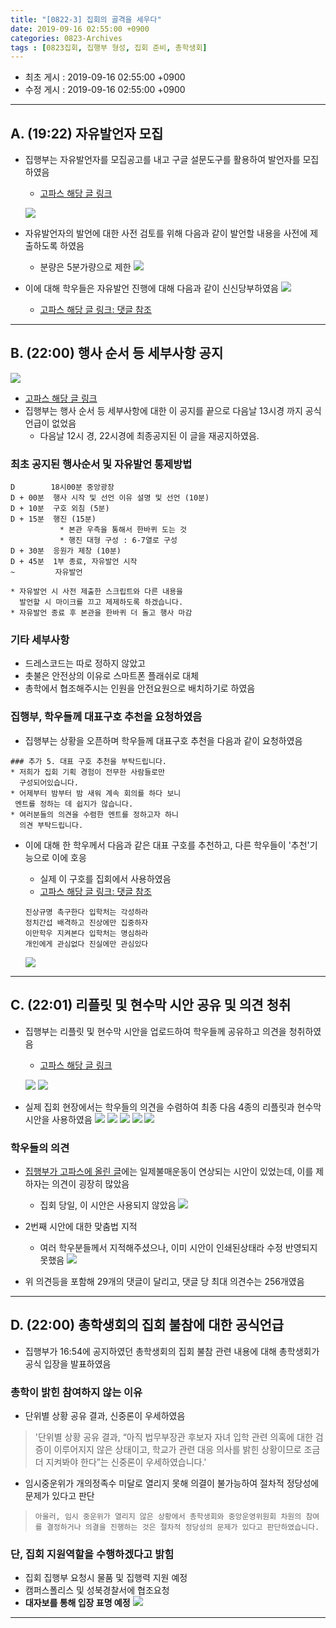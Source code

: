 ```yaml
---
title: "[0822-3] 집회의 골격을 세우다"
date: 2019-09-16 02:55:00 +0900
categories: 0823-Archives
tags : [0823집회, 집행부 형성, 집회 준비, 총학생회]
---
```


* 최초 게시 : 2019-09-16 02:55:00 +0900
* 수정 게시 : 2019-09-16 02:55:00 +0900

-----
## A. (19:22) 자유발언자 모집
* 집행부는 자유발언자를 모집공고를 내고 구글 설문도구를 활용하여 발언자를 모집하였음
    * [고파스 해당 글 링크](https://www.koreapas.com/bbs/view.php?id=tiger&page=1&sn1=&divpage=61&sn=on&ss=off&sc=off&keyword=%BE%F0%C1%A6%C3%B6%B5%E9%B7%A1&tagkeyword=%BE%F0%C1%A6%C3%B6%B5%E9%B7%A1&select_arrange=headnum&desc=asc&no=329608)

    ![](/asset/image/2019-08-22/p3/speech1.png)

* 자유발언자의 발언에 대한 사전 검토를 위해 다음과 같이 발언할 내용을 사전에 제출하도록 하였음
    * 분량은 5분가량으로 제한
    ![](/asset/image/2019-08-22/p3/speech2.png)

* 이에 대해 학우들은 자유발언 진행에 대해 다음과 같이 신신당부하였음
    ![](/asset/image/2019-08-22/p3/p1.png)
    * [고파스 해당 글 링크: 댓글 참조](https://www.koreapas.com/bbs/view.php?id=tiger&page=1&sn1=&divpage=61&sn=on&ss=off&sc=off&keyword=%BE%F0%C1%A6%C3%B6%B5%E9%B7%A1&tagkeyword=%BE%F0%C1%A6%C3%B6%B5%E9%B7%A1&select_arrange=headnum&desc=asc&no=329608)

---
## B. (22:00) 행사 순서 등 세부사항 공지
![](/asset/image/2019-08-22/p3/p2.png)

* [고파스 해당 글 링크](https://www.koreapas.com/bbs/view.php?id=tiger&page=1&sn1=&divpage=61&sn=on&ss=off&sc=off&keyword=%BE%F0%C1%A6%C3%B6%B5%E9%B7%A1&tagkeyword=%BE%F0%C1%A6%C3%B6%B5%E9%B7%A1&select_arrange=headnum&desc=asc&no=329641)
* 집행부는 행사 순서 등 세부사항에 대한 이 공지를 끝으로 다음날 13시경 까지 공식 언급이 없었음
    * 다음날 12시 경, 22시경에 최종공지된 이 글을 재공지하였음.


### 최초 공지된 행사순서 및 자유발언 통제방법
```
D        18시00분 중앙광장
D + 00분  행사 시작 및 선언 이유 설명 및 선언 (10분)
D + 10분  구호 외침 (5분)
D + 15분  행진 (15분)
           * 본관 우측을 통해서 한바퀴 도는 것
           * 행진 대형 구성 : 6-7열로 구성
D + 30분  응원가 제창 (10분)
D + 45분  1부 종료, 자유발언 시작  
~         자유발언

* 자유발언 시 사전 제출한 스크립트와 다른 내용을 
  발언할 시 마이크를 끄고 제제하도록 하겠습니다.
* 자유발언 종료 후 본관을 한바퀴 더 돌고 행사 마감
```

### 기타 세부사항
* 드레스코드는 따로 정하지 않았고
* 촛불은 안전상의 이유로 스마트폰 플래쉬로 대체
* 총학에서 협조해주시는 인원을 안전요원으로 배치하기로 하였음


### 집행부, 학우들께 대표구호 추천을 요청하였음
* 집행부는 상황을 오픈하며 학우들께 대표구호 추천을 다음과 같이 요청하였음

```
### 추가 5. 대표 구호 추천을 부탁드립니다.
* 저희가 집회 기획 경험이 전무한 사람들로만 
  구성되어있습니다.
* 어제부터 밤부터 밤 새워 계속 회의를 하다 보니
 멘트를 정하는 데 쉽지가 않습니다.
* 여러분들의 의견을 수렴한 멘트를 정하고자 하니 
  의견 부탁드립니다.
```

* 이에 대해 한 학우께서 다음과 같은 대표 구호를 추천하고, 다른 학우들이 '추천'기능으로 이에 호응
    * 실제 이 구호를 집회에서 사용하였음
    * [고파스 해당 글 링크: 댓글 참조](https://www.koreapas.com/bbs/view.php?id=tiger&page=1&sn1=&divpage=61&sn=on&ss=off&sc=off&keyword=%BE%F0%C1%A6%C3%B6%B5%E9%B7%A1&tagkeyword=%BE%F0%C1%A6%C3%B6%B5%E9%B7%A1&select_arrange=headnum&desc=asc&no=329641)
    
    ```
    진상규명 촉구한다 입학처는 각성하라
    정치간섭 배격하고 진상에만 집중하자 
    이만학우 지켜본다 입학처는 명심하라
    개인에게 관심없다 진실에만 관심있다
    ```

    ![](/asset/image/2019-08-22/p3/p2-c1.png)


----
## C. (22:01) 리플릿 및 현수막 시안 공유 및 의견 청취
* 집행부는 리플릿 및 현수막 시안을 업로드하여 학우들께 공유하고 의견을 청취하였음
    * [고파스 해당 글 링크](https://www.koreapas.com/bbs/view.php?id=tiger&page=1&sn1=&divpage=61&sn=on&ss=off&sc=off&keyword=%BE%F0%C1%A6%C3%B6%B5%E9%B7%A1&tagkeyword=%BE%F0%C1%A6%C3%B6%B5%E9%B7%A1&select_arrange=headnum&desc=asc&no=329642)

    ![](/asset/image/2019-08-22/p3/p3-1.png)
    ![](/asset/image/2019-08-22/p3/p3-2.png)


* 실제 집회 현장에서는 학우들의 의견을 수렴하여 최종 다음 4종의 리플릿과 현수막 시안을 사용하였음
![](/asset/image/2019-08-22/p3/s2.jpg)
![](/asset/image/2019-08-22/p3/s3.jpg)
![](/asset/image/2019-08-22/p3/s4.jpg)
![](/asset/image/2019-08-22/p3/s5.jpg)
![](/asset/image/2019-08-22/p3/s6.jpg)


### 학우들의 의견
* [집행부가 고파스에 올린 글](https://www.koreapas.com/bbs/view.php?id=tiger&page=1&sn1=&divpage=61&sn=on&ss=off&sc=off&keyword=%BE%F0%C1%A6%C3%B6%B5%E9%B7%A1&tagkeyword=%BE%F0%C1%A6%C3%B6%B5%E9%B7%A1&select_arrange=headnum&desc=asc&no=329642)에는 일제불매운동이 연상되는 시안이 있었는데, 이를 제하자는 의견이 굉장히 많았음
    * 집회 당일, 이 시안은 사용되지 않았음
    ![](/asset/image/2019-08-22/p3/p3-c1.png)

* 2번째 시안에 대한 맞춤법 지적
    * 여러 학우분들께서 지적해주셨으나, 이미 시안이 인쇄된상태라 수정 반영되지 못했음
    ![](/asset/image/2019-08-22/p3/p3-c2.png)

* 위 의견등을 포함해 29개의 댓글이 달리고, 댓글 당 최대 의견수는 256개였음

------
## D. (22:00) 총학생회의 집회 불참에 대한 공식언급 
* 집행부가 16:54에 공지하였던 총학생회의 집회 불참 관련 내용에 대해 총학생회가 공식 입장을 발표하였음

### 총학이 밝힌 참여하지 않는 이유
* 단위별 상황 공유 결과, 신중론이 우세하였음
 > '단위별 상황 공유 결과, “아직 법무부장관 후보자 자녀 입학 관련 의혹에 대한 검증이 이루어지지 않은 상태이고, 학교가 관련 대응 의사를 밝힌 상황이므로 조금 더 지켜봐야 한다”는 신중론이 우세하였습니다.'

* 임시중운위가 개의정족수 미달로 열리지 못해 의결이 불가능하여 절차적 정당성에 문제가 있다고 판단
 > `아울러, 임시 중운위가 열리지 않은 상황에서 총학생회와 중앙운영위원회 차원의 참여를 결정하거나 의결을 진행하는 것은 절차적 정당성의 문제가 있다고 판단하였습니다.`

### 단, 집회 지원역할을 수행하겠다고 밝힘
* 집회 집행부 요청시 물품 및 집행력 지원 예정
* 캠퍼스폴리스 및 성북경찰서에 협조요청
* **대자보를 통해 입장 표명 예정**
![](/asset/image/2019-08-22/p3/f1.png)


-----

